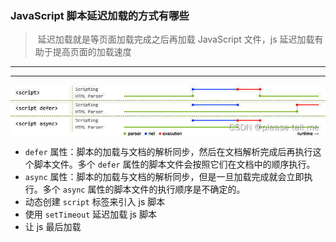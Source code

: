 ### JavaScript 脚本延迟加载的方式有哪些

> 延迟加载就是等页面加载完成之后再加载 JavaScript 文件，js 延迟加载有助于提高页面的加载速度

---
---

<img src="../static/c_4_1.jpg" alt="图片描述"  width="550" style="display: block; margin: 10px auto;">

- `defer` 属性：脚本的加载与文档的解析同步，然后在文档解析完成后再执行这个脚本文件。多个 `defer` 属性的脚本文件会按照它们在文档中的顺序执行。
- `async` 属性：脚本的加载与文档的解析同步，但是一旦加载完成就会立即执行。多个 `async` 属性的脚本文件的执行顺序是不确定的。
- 动态创建 `script` 标签来引入 js 脚本
- 使用 `setTimeout` 延迟加载 js 脚本
- 让 js 最后加载